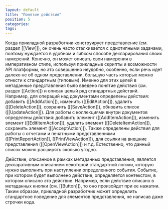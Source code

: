 ```yaml
---
layout: default
title: "Понятие действия"
position: 5
categories: 
tags: 
---
```


Когда прикладной разработчик конструирует представление (см. раздел [[View]]), он очень часто сталкивается с однотипными задачами, поэтому нуждается в удобном и гибком способе декларирования своих намерений. Конечно, он может описать свои намерения в императивном стиле, используя прикладные скрипты и возможности API платформы, но это совершенно неудобно, особенно, если речь идет далеко не об одном представлении, большую часть которых можно отнести к стандартным (типовым). Именно для этих целей в метаданные представления было введено понятие действия (см. раздел [[Action]]) и описан целый ряд стандартных действий. Например, для операций над документами определены действия: добавить ([[AddAction]]), изменить ([[EditAction]]), удалить ([[DeleteAction]]), сохранить ([[SaveAction]]), обновить список ([[UpdateAction]]). Для работы с коллекциями внутри документов определены действия: добавить элемент ([[AddItemAction]]), изменить элемент ([[EditItemAction]]), удалить элемент ([[DeleteItemAction]]), сохранить элемент ([[AcceptAction]]). Также определены действия для работы с отчетами и печатными представлениями ([[PrintReportAction]], [[PrintViewAction]]), для ссылки на внешние представления ([[OpenViewAction]]) и т.д. Естественно, что данный список можно расширять сколько угодно.

Действие, описанное в рамках метаданных представления, является декларативным описанием некоторой стандартной логики, которую нужно выполнить при наступлении определенного события. Событие, при котором будет выполнено действие, определяется контекстом, в котором описано это действие. Например, если действие описано в метаданных кнопки (см. [[Button]]), то оно произойдет при ее нажатии. Таким образом, прикладной разработчик может определить стандартное поведение для элементов представления, не написав даже строчки кода.

 

 


